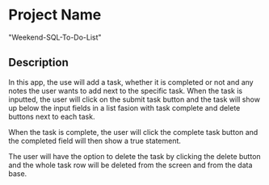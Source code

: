 # Project Name

"Weekend-SQL-To-Do-List"

## Description

In this app, the use will add a task, whether it is completed or not and any notes the user wants to add next to the specific task.  When the task is inputted, the user will click on the submit task button and the task will show up below the input fields in a list fasion with task complete and delete buttons next to each task.

When the task is complete, the user will click the complete task button and the completed field will then show a true statement. 

The user will have the option to delete the task by clicking the delete button and the whole task row will be deleted from the screen and from the data base. 


